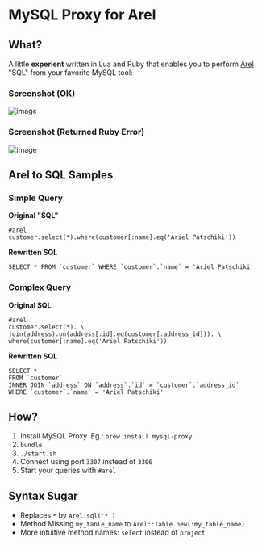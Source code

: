 # MySQL Proxy for Arel
## What?
A little **experient** written in Lua and Ruby that enables you to perform [Arel](https://github.com/rails/arel) "SQL" from your favorite MySQL tool:

### Screenshot (OK)
![image](https://arielpts.s3.amazonaws.com/mysql-proxy-arel/query-ok2.png)

### Screenshot (Returned Ruby Error)
![image](https://arielpts.s3.amazonaws.com/mysql-proxy-arel/query-error.png)

## Arel to SQL Samples

### Simple Query

**Original "SQL"**

```
#arel
customer.select(*).where(customer[:name].eq('Ariel Patschiki'))
```

**Rewritten SQL**

```
SELECT * FROM `customer` WHERE `customer`.`name` = 'Ariel Patschiki'
```

### Complex Query

**Original SQL**

```
#arel
customer.select(*). \
join(address).on(address[:id].eq(customer[:address_id])). \
where(customer[:name].eq('Ariel Patschiki'))
```

**Rewritten SQL**

```
SELECT *
FROM `customer`
INNER JOIN `address` ON `address`.`id` = `customer`.`address_id`
WHERE `customer`.`name` = 'Ariel Patschiki'
```

## How?

1. Install MySQL Proxy. Eg.: `brew install mysql-proxy`
2. `bundle`
2. `./start.sh`
3. Connect using port `3307` instead of `3306`
4. Start your queries with `#arel`

## Syntax Sugar
- Replaces `*` by `Arel.sql('*')`
- Method Missing `my_table_name` to `Arel::Table.new(:my_table_name)`
- More intuitive method names: `select` instead of `project`